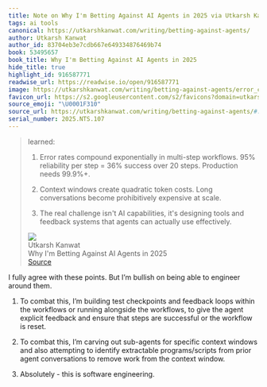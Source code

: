 ```yaml
---
title: Note on Why I'm Betting Against AI Agents in 2025 via Utkarsh Kanwat
tags: ai tools
canonical: https://utkarshkanwat.com/writing/betting-against-agents/
author: Utkarsh Kanwat
author_id: 83704eb3e7cdb667e649334876469b74
book: 53495657
book_title: Why I'm Betting Against AI Agents in 2025
hide_title: true
highlight_id: 916587771
readwise_url: https://readwise.io/open/916587771
image: https://utkarshkanwat.com/writing/betting-against-agents/error_compounding_graph.svg
favicon_url: https://s2.googleusercontent.com/s2/favicons?domain=utkarshkanwat.com
source_emoji: "\U0001F310"
source_url: https://utkarshkanwat.com/writing/betting-against-agents/#:~:text=learned%3A,actually%20use%20effectively.
serial_number: 2025.NTS.107
---
```

> learned:
> 
> 1.  Error rates compound exponentially in multi-step workflows. 95% reliability per step = 36% success over 20 steps. Production needs 99.9%+.
>     
> 2.  Context windows create quadratic token costs. Long conversations become prohibitively expensive at scale.
>     
> 3.  The real challenge isn't AI capabilities, it's designing tools and feedback systems that agents can actually use effectively.
> <div class="quoteback-footer"><div class="quoteback-avatar"><img class="mini-favicon" src="https://s2.googleusercontent.com/s2/favicons?domain=utkarshkanwat.com"></div><div class="quoteback-metadata"><div class="metadata-inner"><span style="display:none">FROM:</span><div aria-label="Utkarsh Kanwat" class="quoteback-author"> Utkarsh Kanwat</div><div aria-label="Why I'm Betting Against AI Agents in 2025" class="quoteback-title"> Why I'm Betting Against AI Agents in 2025</div></div></div><div class="quoteback-backlink"><a target="_blank" aria-label="go to the full text of this quotation" rel="noopener" href="https://utkarshkanwat.com/writing/betting-against-agents/#:~:text=learned%3A,actually%20use%20effectively." class="quoteback-arrow"> Source</a></div></div>

I fully agree with these points. But I’m bullish on being able to engineer around them.

1. To combat this, I’m building test checkpoints and feedback loops within the workflows or running alongside the workflows, to give the agent explicit feedback and ensure that steps are successful or the workflow is reset.

2. To combat this, I’m carving out sub-agents for specific context windows and also attempting to identify extractable programs/scripts from prior agent conversations to remove work from the context window.

3. Absolutely - this is software engineering.